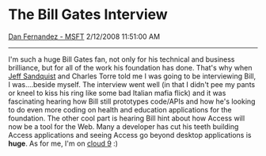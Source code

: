 <div id="page">

# The Bill Gates Interview

[Dan Fernandez -
MSFT](https://social.msdn.microsoft.com/profile/Dan%20Fernandez%20-%20MSFT)
2/12/2008 11:51:00 AM

-----

<div id="content">

I'm such a huge Bill Gates fan, not only for his technical and business
brilliance, but for all of the work his foundation has done. That's why
when [Jeff Sandquist](http://www.jeffsandquist.com/) and Charles Torre
told me I was going to be interviewing Bill, I was....beside myself. The
interview went well (in that I didn't pee my pants or kneel to kiss his
ring like some bad Italian mafia flick) and it was fascinating hearing
how Bill still prototypes code/APIs and how he's looking to do even more
coding on health and education applications for the foundation. The
other cool part is hearing Bill hint about how Access will now be a tool
for the Web. Many a developer has cut his teeth building Access
applications and seeing Access go beyond desktop applications is
**huge**. As for me, I'm on [cloud 9](https://channel9.msdn.com/) :)

</div>

</div>
